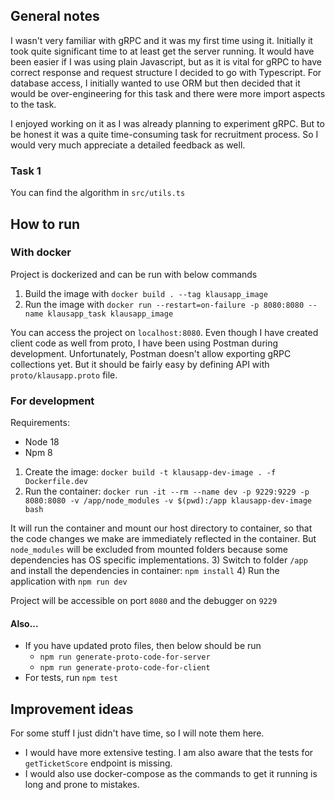 ## General notes

I wasn't very familiar with gRPC and it was my first time using it. Initially it took quite
significant time to at least get the server running. It would have been easier if I was using
plain Javascript, but as it is vital for gRPC to have correct response and request structure
I decided to go with Typescript.
For database access, I initially wanted to use ORM but then decided that it would be over-engineering for this task
and there were more import aspects to the task.

I enjoyed working on it as I was already planning to experiment gRPC. But to be honest it was a quite
time-consuming task for recruitment process. So I would very much appreciate a detailed feedback as well.

### Task 1

You can find the algorithm in `src/utils.ts`

## How to run

### With docker

Project is dockerized and can be run with below commands

1. Build the image with `docker build . --tag klausapp_image`
2. Run the image with `docker run --restart=on-failure -p 8080:8080 --name klausapp_task klausapp_image`

You can access the project on `localhost:8080`. Even though I have created client code as well from proto,
I have been using Postman during development. Unfortunately, Postman doesn't allow exporting gRPC collections yet.
But it should be fairly easy by defining API with `proto/klausapp.proto` file.

### For development

Requirements:

-   Node 18
-   Npm 8

1. Create the image: `docker build -t klausapp-dev-image . -f Dockerfile.dev`
2. Run the container:
   `docker run -it --rm --name dev -p 9229:9229 -p 8080:8080 -v /app/node_modules -v $(pwd):/app klausapp-dev-image bash`

It will run the container and mount our host directory to container, so that the code changes we make
are immediately reflected in the container. But `node_modules` will be excluded from mounted folders
because some dependencies has OS specific implementations. 3) Switch to folder `/app` and install the dependencies in container: `npm install` 4) Run the application with `npm run dev`

Project will be accessible on port `8080` and the debugger on `9229`

#### Also...

-   If you have updated proto files, then below should be run
    -   `npm run generate-proto-code-for-server`
    -   `npm run generate-proto-code-for-client`
-   For tests, run `npm test`

## Improvement ideas

For some stuff I just didn't have time, so I will note them here.

-   I would have more extensive testing. I am also aware that the tests for `getTicketScore` endpoint
    is missing.
-   I would also use docker-compose as the commands to get it running is long and prone to mistakes.
